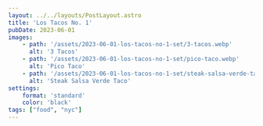 ```yaml
---
layout: ../../layouts/PostLayout.astro
title: 'Los Tacos No. 1'
pubDate: 2023-06-01
images:
    - path: '/assets/2023-06-01-los-tacos-no-1-set/3-tacos.webp'
      alt: '3 Tacos'
    - path: '/assets/2023-06-01-los-tacos-no-1-set/pico-taco.webp'
      alt: 'Pico Taco'
    - path: '/assets/2023-06-01-los-tacos-no-1-set/steak-salsa-verde-taco.webp'
      alt: 'Steak Salsa Verde Taco'
settings:
    format: 'standard'
    color: 'black'
tags: ["food", "nyc"]
---
```

